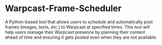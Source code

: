 # Warpcast-Frame-Scheduler
A Python-based tool that allows users to schedule and automatically post frames (images, texts, etc.) to Warpcast at specified times. This tool will help users manage their Warpcast presence by planning their content ahead of time and ensuring it gets posted even when they are not available.
